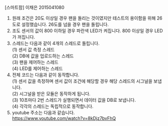 [스마트팜] 이채은 2015041080

1. 원래 조건은 20도 이상일 경우 팬을 돌리는 것이였지만 테스트의 용이함을 위해 26도로 설정했습니다. 26도를 넘을 경우 팬을 돌립니다.  
2. 조도 센서의 값이 800 이하일 경우 파란색 LED가 켜집니다. 800 이상일 경우 LED가 꺼집니다.  
3. 스레드는 다음과 같이 4개의 스레드로 돌립니다.  
(1) 센서 값 측정 스레드  
(2) DB에 값을 업로드하는 스레드  
(3) 팬을 제어하는 스레드  
(4) LED를 제어하는 스레드  
4. 전체 코드는 다음과 같이 동작합니다.  
(1) 센서 값을 측정하며 센서 값이 조건에 해당할 경우 해당 스레드의 시그널을 보냅니다.  
(2) 시그널을 받은 모듈은 동작하게 됩니다.  
(3) 10초마다 2번 스레드가 실행되면서 데이터 값을 DB로 보냅니다.  
(4) 각각의 스레드는 독립적으로 동작합니다.  
5. youtube 주소는 다음과 같습니다.  
https://www.youtube.com/watch?v=8kDjz7bvFhQ  
   
